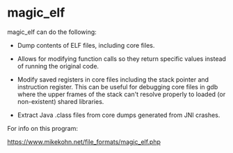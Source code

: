 magic_elf
=========

magic_elf can do the following:

* Dump contents of ELF files, including core files.

* Allows for modifying function calls so they return specific
  values instead of running the original code.

* Modify saved registers in core files including the stack pointer
  and instruction register. This can be useful for debugging core
  files in gdb where the upper frames of the stack can't resolve
  properly to loaded (or non-existent) shared libraries.

* Extract Java .class files from core dumps generated from JNI crashes.

For info on this program:

https://www.mikekohn.net/file_formats/magic_elf.php

